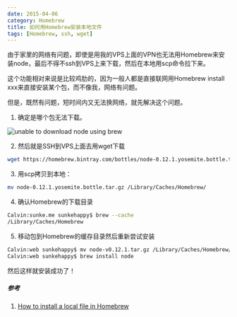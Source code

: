 ```yaml
---
date: 2015-04-06
category: Homebrew
title: 如何用Homebrew安装本地文件
tags: [Homebrew, ssh, wget]
---
```

由于家里的网络有问题，即使是用我的VPS上面的VPN也无法用Homebrew来安装node，最后不得不ssh到VPS上来下载，然后在本地用scp命令拉下来。

<!--more-->

这个功能相对来说是比较鸡肋的，因为一般人都是直接联网用Homebrew install xxx来直接安装某个包，而不像我，网络有问题。

但是，既然有问题，短时间内又无法换网络，就先解决这个问题。

1. 确定是哪个包无法下载。

![unable to download node using brew](/assets/images/unable-to-download-node-using-brew.png)

2. 然后就是SSH到VPS上面去用wget下载

```sh
wget https://homebrew.bintray.com/bottles/node-0.12.1.yosemite.bottle.tar.gz
```

3. 用scp拷贝到本地：

```sh
mv node-0.12.1.yosemite.bottle.tar.gz /Library/Caches/Homebrew/
```

4. 确认Homebrew的下载目录

```sh
Calvin:sunke.me sunkehappy$ brew --cache
/Library/Caches/Homebrew
```

5. 移动包到Homebrew的缓存目录然后重新尝试安装

```sh
Calvin:web sunkehappy$ mv node-v0.12.1.tar.gz /Library/Caches/Homebrew/
Calvin:web sunkehappy$ brew install node
```

然后这样就安装成功了！

##### 参考
1. [How to install a local file in Homebrew](http://mygeekdaddy.net/2014/12/05/how-to-install-a-local-file-in-homebrew/)